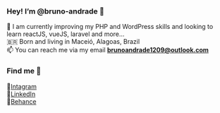 <h3> Hey! I’m @bruno-andrade 👋</h3>

🌱 I am currently improving my PHP and WordPress skills and looking to learn reactJS, vueJS, laravel and more...<br>
🇧🇷  Born and living in Maceió, Alagoas, Brazil<br>
📫 You can reach me via my email <strong>brunoandrade1209@outlook.com</strong><br>

<h3>Find me 📍</h3>
📸<a href="https://www.instagram.com/_bruno.andrade/">Intagram</a><br>
💼<a href="https://www.linkedin.com/in/brunoandrade-/">LinkedIn</a><br>
🎨<a href="https://www.behance.net/andradebruno">Behance</a>

<!---
bruno-andrade/bruno-andrade is a ✨ special ✨ repository because its `README.md` (this file) appears on your GitHub profile.
You can click the Preview link to take a look at your changes.
--->
